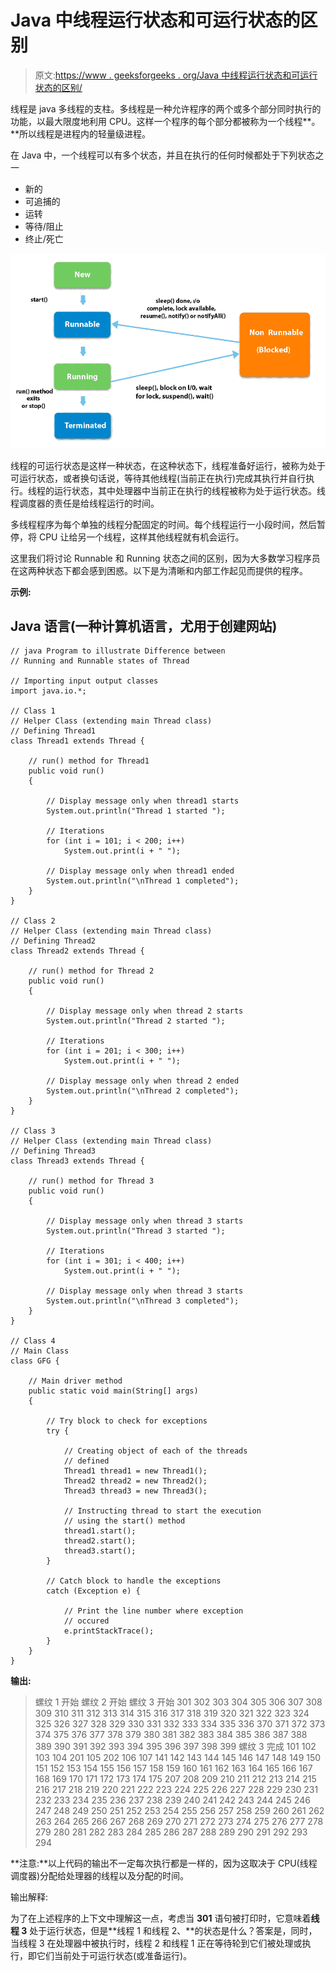 # Java 中线程运行状态和可运行状态的区别

> 原文:[https://www . geeksforgeeks . org/Java 中线程运行状态和可运行状态的区别/](https://www.geeksforgeeks.org/difference-between-running-and-runnable-states-of-a-thread-in-java/)

线程是 java 多线程的支柱。多线程是一种允许程序的两个或多个部分同时执行的功能，以最大限度地利用 CPU。这样一个程序的每个部分都被称为一个线程**。**所以线程是进程内的轻量级进程。

在 Java 中，一个线程可以有多个状态，并且在执行的任何时候都处于下列状态之一

*   新的
*   可追捕的
*   运转
*   等待/阻止
*   终止/死亡

![](img/0edecaa9883759ac84852f585c4693e1.png)

线程的可运行状态是这样一种状态，在这种状态下，线程准备好运行，被称为处于可运行状态，或者换句话说，等待其他线程(当前正在执行)完成其执行并自行执行。线程的运行状态，其中处理器中当前正在执行的线程被称为处于运行状态。线程调度器的责任是给线程运行的时间。

多线程程序为每个单独的线程分配固定的时间。每个线程运行一小段时间，然后暂停，将 CPU 让给另一个线程，这样其他线程就有机会运行。

这里我们将讨论 Runnable 和 Running 状态之间的区别，因为大多数学习程序员在这两种状态下都会感到困惑。以下是为清晰和内部工作起见而提供的程序。

**示例:**

## Java 语言(一种计算机语言，尤用于创建网站)

```
// java Program to illustrate Difference between
// Running and Runnable states of Thread

// Importing input output classes
import java.io.*;

// Class 1
// Helper Class (extending main Thread class)
// Defining Thread1
class Thread1 extends Thread {

    // run() method for Thread1
    public void run()
    {

        // Display message only when thread1 starts
        System.out.println("Thread 1 started ");

        // Iterations
        for (int i = 101; i < 200; i++)
            System.out.print(i + " ");

        // Display message only when thread1 ended
        System.out.println("\nThread 1 completed");
    }
}

// Class 2
// Helper Class (extending main Thread class)
// Defining Thread2
class Thread2 extends Thread {

    // run() method for Thread 2
    public void run()
    {

        // Display message only when thread 2 starts
        System.out.println("Thread 2 started ");

        // Iterations
        for (int i = 201; i < 300; i++)
            System.out.print(i + " ");

        // Display message only when thread 2 ended
        System.out.println("\nThread 2 completed");
    }
}

// Class 3
// Helper Class (extending main Thread class)
// Defining Thread3
class Thread3 extends Thread {

    // run() method for Thread 3
    public void run()
    {

        // Display message only when thread 3 starts
        System.out.println("Thread 3 started ");

        // Iterations
        for (int i = 301; i < 400; i++)
            System.out.print(i + " ");

        // Display message only when thread 3 starts
        System.out.println("\nThread 3 completed");
    }
}

// Class 4
// Main Class
class GFG {

    // Main driver method
    public static void main(String[] args)
    {

        // Try block to check for exceptions
        try {

            // Creating object of each of the threads
            // defined
            Thread1 thread1 = new Thread1();
            Thread2 thread2 = new Thread2();
            Thread3 thread3 = new Thread3();

            // Instructing thread to start the execution
            // using the start() method
            thread1.start();
            thread2.start();
            thread3.start();
        }

        // Catch block to handle the exceptions
        catch (Exception e) {

            // Print the line number where exception
            // occured
            e.printStackTrace();
        }
    }
}
```

**输出:**

> 螺纹 1 开始
> 螺纹 2 开始
> 螺纹 3 开始
> 301 302 303 304 305 306 307 308 309 310 311 312 313 314 315 316 317 318 319 320 321 322 323 324 325 326 327 328 329 330 331 332 333 334 335 336 370 371 372 373 374 375 376 377 378 379 380 381 382 383 384 385 386 387 388 389 390 391 392 393 394 395 396 397 398 399
> 螺纹 3 完成
> 101 102 103 104 201 105 202 106 107 141 142 143 144 145 146 147 148 149 150 151 152 153 154 155 156 157 158 159 160 161 162 163 164 165 166 167 168 169 170 171 172 173 174 175 207 208 209 210 211 212 213 214 215 216 217 218 219 220 221 222 223 224 225 226 227 228 229 230 231 232 233 234 235 236 237 238 239 240 241 242 243 244 245 246 247 248 249 250 251 252 253 254 255 256 257 258 259 260 261 262 263 264 265 266 267 268 269 270 271 272 273 274 275 276 277 278 279 280 281 282 283 284 285 286 287 288 289 290 291 292 293 294

**注意:**以上代码的输出不一定每次执行都是一样的，因为这取决于 CPU(线程调度器)分配给处理器的线程以及分配的时间。

输出解释:

为了在上述程序的上下文中理解这一点，考虑当 **301** 语句被打印时，它意味着**线程 3** 处于运行状态，但是**线程 1 和线程 2、**的状态是什么？答案是，同时，当线程 3 在处理器中被执行时，线程 2 和线程 1 正在等待轮到它们被处理或执行，即它们当前处于可运行状态(或准备运行)。